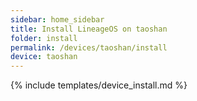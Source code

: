 ```yaml
---
sidebar: home_sidebar
title: Install LineageOS on taoshan
folder: install
permalink: /devices/taoshan/install
device: taoshan
---
```

{% include templates/device_install.md %}
